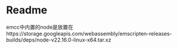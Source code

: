 # Readme

emcc中内置的node是放置在https://storage.googleapis.com/webassembly/emscripten-releases-builds/deps/node-v22.16.0-linux-x64.tar.xz


